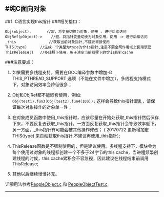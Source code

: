 #纯C面向对象
---
##1. C语言实现this指针
###相关接口：
```
Obj(object).       //宏，将变量切换为对象，使用 . 进行后续访问
ObjRef(pObject)->    //宏，将指针变量切换为对象引用，使用 -> 进行后续访问 
_this               //获取当前对象指针,不建议直接使用
THIS(type)      //生成一个类型为type的this指针,注意不要全局作用域上使用该宏
ThisRelease()	//多线程下使用，用于清空当前线程下的this指针cache
```

###注意要点：
1. 如果需要多线程支持，需要在GCC编译参数中增加-D THIS_PTHREAD_SUPPORT 选项（不能在文件中增加），多线程支持模式下，对象访问效率会降低很多；

2. Obj和ObjRef都不能嵌套使用，例如:  `Obj(test1).fun3(Obj(test2).fun4(100));` 这样会导致this指针混乱，请保证每次对象操作的对象单一性；

3. 在对象成员函数中使用_this指针时，应该尽量在开始处获取_this指针然后保存下来，不要反复去获取_this指针。一方面反复获取_this指针会导致效率低下，另一方面，_this指针有可能会被其他操作修改；
( 20170722 更新增加宏 THIS(type) 来自动获取this指针,不建议再使用_this指针);

4. ThisRelease函数是不强制使用的，但是建议使用。多线程支持下，模块会为每个使用过对象的线程都创建一个不多于24字节的this cache，当进程频繁创建线程的时候，this cache累积会不容忽视，因此建议在线程结束前调用ThisRelease;

5. 其他以后继续慢慢补充。


详细用法参考[PeopleObject.c](PeopleObject.c) 和 [PeopleObjectTest.c](PeopleObjectTest.c)

---